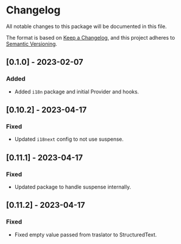 # Changelog

All notable changes to this package will be documented in this file.

The format is based on [Keep a Changelog](https://keepachangelog.com/en/1.0.0/), and this project adheres to [Semantic Versioning](https://semver.org/spec/v2.0.0.html).

## [0.1.0] - 2023-02-07

### Added

- Added `i18n` package and initial Provider and hooks.

## [0.10.2] - 2023-04-17

### Fixed

- Updated `i18next` config to not use suspense.

## [0.11.1] - 2023-04-17

### Fixed

- Updated package to handle suspense internally.

## [0.11.2] - 2023-04-17

### Fixed

- Fixed empty value passed from traslator to StructuredText.

